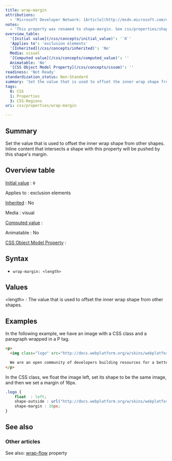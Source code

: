 ```yaml
---
title: wrap-margin
attributions:
  - 'Microsoft Developer Network: [Article](http://msdn.microsoft.com/en-us/library/windows/apps/hh466103.aspx)'
notes:
  - 'This property was renamed to shape-margin. See css/properties/shape-margin for complete information.'
overview_table:
  '[Initial value](/css/concepts/initial_value)': '`0`'
  'Applies to': 'exclusion elements'
  '[Inherited](/css/concepts/inherited)': 'No'
  Media: visual
  '[Computed value](/css/concepts/computed_value)': ''
  Animatable: 'No'
  '[CSS Object Model Property](/css/concepts/cssom)': ''
readiness: 'Not Ready'
standardization_status: Non-Standard
summary: 'Set the value that is used to offset the inner wrap shape from other shapes. Inline content that intersects a shape with this property will be pushed by this shape''s margin.'
tags:
  0: CSS
  1: Properties
  3: CSS-Regions
uri: css/properties/wrap-margin

---
```

## Summary

Set the value that is used to offset the inner wrap shape from other shapes. Inline content that intersects a shape with this property will be pushed by this shape's margin.

## Overview table

[Initial value](/css/concepts/initial_value)
:   `0`

Applies to
:   exclusion elements

[Inherited](/css/concepts/inherited)
:   No

Media
:   visual

[Computed value](/css/concepts/computed_value)
:

Animatable
:   No

[CSS Object Model Property](/css/concepts/cssom)
:

## Syntax

-   `wrap-margin: <length>`

## Values

\<length\>
:   The value that is used to offset the inner wrap shape from other shapes.

## Examples

In the following example, we have an image with a CSS class and a paragraph wrapped in a P tag.

``` html
<p>
  <img class="logo" src="http://docs.webplatform.org/w/skins/webplatform/images/logo.png"/>

  We are an open community of developers building resources for a better web, regardless of brand, browser or platform. Anyone can contribute and each person who does makes us stronger. Together we can continue to drive innovation on the Web to serve the greater good. It starts here, with you.
</p>
```

In the CSS class, we float the image left, set its shape to be the same image, and then we set a margin of 16px.

``` css
.logo {
    float  : left;
    shape-outside : url("http://docs.webplatform.org/w/skins/webplatform/images/logo.png");
    shape-margin : 16px;
}
```

## See also

### Other articles

See also: [wrap-flow](/css/properties/wrap-flow) property
